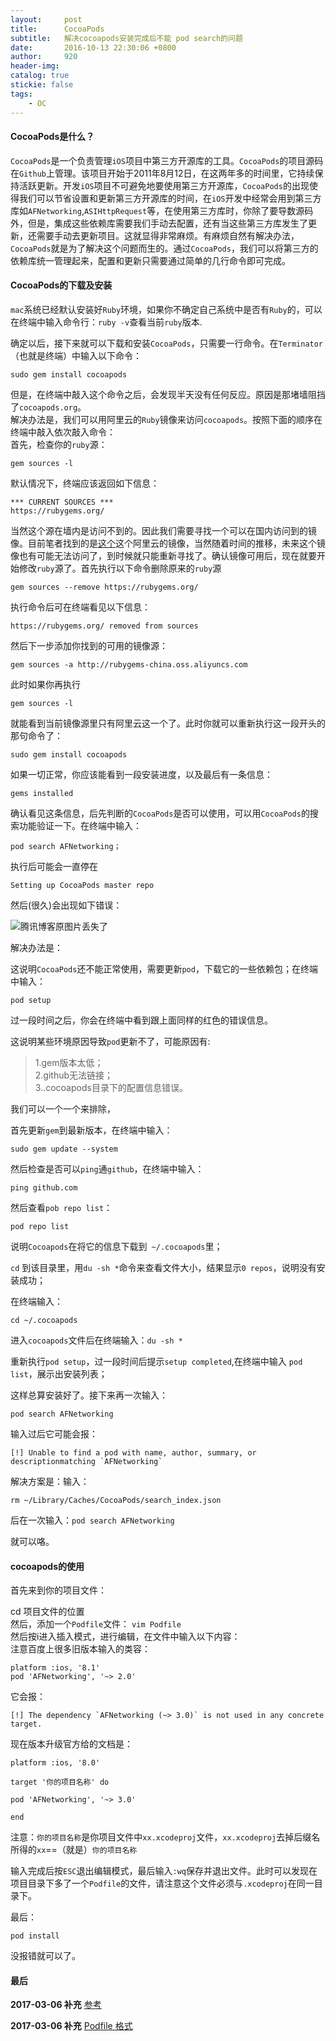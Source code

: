 ```yaml
---
layout:     post
title:      CocoaPods
subtitle:   解决cocoapods安装完成后不能 pod search的问题
date:       2016-10-13 22:30:06 +0800
author:     920
header-img: 
catalog: true
stickie: false
tags:
    - OC
---
```


#### CocoaPods是什么？

`CocoaPods`是一个负责管理`iOS`项目中第三方开源库的工具。`CocoaPods`的项目源码在`Github`上管理。该项目开始于2011年8月12日，在这两年多的时间里，它持续保持活跃更新。开发`iOS`项目不可避免地要使用第三方开源库，`CocoaPods`的出现使得我们可以节省设置和更新第三方开源库的时间，在`iOS`开发中经常会用到第三方库如`AFNetworking`,`ASIHttpRequest`等，在使用第三方库时，你除了要导数源码外，但是，集成这些依赖库需要我们手动去配置，还有当这些第三方库发生了更新，还需要手动去更新项目。这就显得非常麻烦。有麻烦自然有解决办法，`CocoaPods`就是为了解决这个问题而生的。通过`CocoaPods`，我们可以将第三方的依赖库统一管理起来，配置和更新只需要通过简单的几行命令即可完成。

#### CocoaPods的下载及安装

`mac`系统已经默认安装好`Ruby`环境，如果你不确定自己系统中是否有`Ruby`的，可以在终端中输入命令行：`ruby -v`查看当前`ruby`版本.

确定以后，接下来就可以下载和安装`CocoaPods`，只需要一行命令。在`Terminator`（也就是终端）中输入以下命令：

```
sudo gem install cocoapods
```

但是，在终端中敲入这个命令之后，会发现半天没有任何反应。原因是那堵墙阻挡了`cocoapods.org`。  
解决办法是，我们可以用阿里云的`Ruby`镜像来访问`cocoapods`。按照下面的顺序在终端中敲入依次敲入命令：  
首先，检查你的`ruby`源：  
```
gem sources -l
```
默认情况下，终端应该返回如下信息：

```
*** CURRENT SOURCES ***
https://rubygems.org/
```

当然这个源在墙内是访问不到的。因此我们需要寻找一个可以在国内访问到的镜像。目前笔者找到的是[这个](http://rubygems-china.oss.aliyuncs.com)这个阿里云的镜像，当然随着时间的推移，未来这个镜像也有可能无法访问了，到时候就只能重新寻找了。确认镜像可用后，现在就要开始修改`ruby`源了。首先执行以下命令删除原来的`ruby`源  
```
gem sources --remove https://rubygems.org/
```
执行命令后可在终端看见以下信息：  

```
https://rubygems.org/ removed from sources
```
然后下一步添加你找到的可用的镜像源：
```
gem sources -a http://rubygems-china.oss.aliyuncs.com
```
此时如果你再执行
```
gem sources -l
````
就能看到当前镜像源里只有阿里云这一个了。此时你就可以重新执行这一段开头的那句命令了：
```
sudo gem install cocoapods
```
如果一切正常，你应该能看到一段安装进度，以及最后有一条信息：
```
gems installed
```
确认看见这条信息，后先判断的`CocoaPods`是否可以使用，可以用`CocoaPods`的搜索功能验证一下。在终端中输入：
```
pod search AFNetworking；
```

执行后可能会一直停在
```
Setting up CocoaPods master repo
```
然后(很久)会出现如下错误：

![腾讯博客原图片丢失了](/img/noimg.jpeg)

解决办法是：

这说明`CocoaPods`还不能正常使用，需要更新`pod`，下载它的一些依赖包；在终端中输入：
```
pod setup
```
过一段时间之后，你会在终端中看到跟上面同样的红色的错误信息。

这说明某些环境原因导致`pod`更新不了，可能原因有:  
>1.gem版本太低；  
2.github无法链接；  
3..cocoapods目录下的配置信息错误。  

我们可以一个一个来排除，

首先更新`gem`到最新版本，在终端中输入：  
```
sudo gem update --system
``` 
然后检查是否可以`ping`通`github`，在终端中输入：

```
ping github.com 
```
然后查看`pob repo list`：

```
pod repo list
```
说明`Cocoapods`在将它的信息下载到` ~/.cocoapods`里；

`cd` 到该目录里，用`du -sh *`命令来查看文件大小，结果显示`0 repos`，说明没有安装成功；

在终端输入：
```
cd ~/.cocoapods
```
进入`cocoapods`文件后在终端输入：`du -sh *`

重新执行`pod setup`，过一段时间后提示`setup completed`,在终端中输入 `pod list`，展示出安装列表；

这样总算安装好了。接下来再一次输入：
```
pod search AFNetworking
```
输入过后它可能会报：
```
[!] Unable to find a pod with name, author, summary, or descriptionmatching `AFNetworking`
```
解决方案是：输入：

```
rm ~/Library/Caches/CocoaPods/search_index.json
```
后在一次输入：`pod search AFNetworking`

就可以咯。

#### cocoapods的使用

首先来到你的项目文件：

cd 项目文件的位置  
然后，添加一个`Podfile`文件： `vim Podfile`  
然后按i进入插入模式，进行编辑，在文件中输入以下内容：  
注意百度上很多旧版本输入的类容：  
```
platform :ios, '8.1'
pod 'AFNetworking', '~> 2.0'
```

它会报：
```
[!] The dependency `AFNetworking (~> 3.0)` is not used in any concrete target.
```

现在版本升级官方给的文档是：
```
platform :ios, '8.0'

target '你的项目名称' do

pod 'AFNetworking', '~> 3.0'

end
```

注意：`你的项目名称`是你项目文件中`xx.xcodeproj`文件，`xx.xcodeproj`去掉后缀名所得的`xx`==（就是）`你的项目名称`

输入完成后按`ESC`退出编辑模式，最后输入`:wq`保存并退出文件。此时可以发现在项目目录下多了一个`Podfile`的文件，请注意这个文件必须与`.xcodeproj`在同一目录下。

最后：
```
pod install
```
没报错就可以了。


#### 最后

**2017-03-06 补充** [参考](http://code4app.com/article/cocoapods-install-usage)

**2017-03-06 补充** [Podfile 格式](http://www.jianshu.com/p/28a7e98c09a2)









